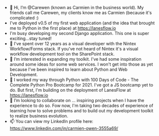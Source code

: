 - 👋 Hi, I’m @Carewen (known as Carmien in the business world). My friends call me Carewen, my clients know me as Carmien (because it's complicated :)
- I've deployed v0.5 of my first web application (and the idea that brought me to Python in the first place) at https://lanesflow.io
- I'm busy developing my second Django application. This one is super exciting...stay tuned!
- 👀 I've spent over 12 years as a visual developer with the Nintex Workflow/Forms stack. If you've not heard of Nintex
it's a visual workflow development tool on the SharePoint stack. 
- 👀 I’m interested in expanding my toolkit. I've had some inspiration around some ideas for some web services. I won't get into those as yet because I've been
inspired to learn about Python and Web Development.
- 🌱 I worked my way through Python with 100 Days of Code - The Complete Python Pro Bootcamp for 2021. I've got a JS bootcamp yet to do. But first, I'm building on the deployment of LanesFlow at https://lanesflow.io
- 💞️ I’m looking to collaborate on ... inspiring projects when I have the experience to do so. Fow now, I'm taking two decades of experience of learning how to solve 
problems and to build out my development toolkit to realize business evolution.
- 📫 You can view my LinkedIn profile here: https://www.linkedin.com/in/carmien-owen-3555a69/

<!---
Carewen/Carewen is a ✨ special ✨ repository because its `README.md` (this file) appears on your GitHub profile.
You can click the Preview link to take a look at your changes.
--->
